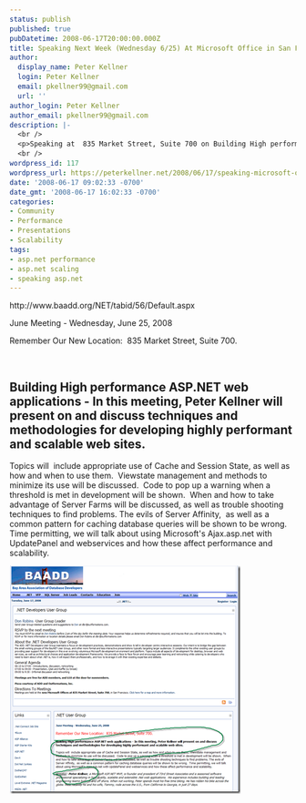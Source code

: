 ```yaml
---
status: publish
published: true
pubDatetime: 2008-06-17T20:00:00.000Z
title: Speaking Next Week (Wednesday 6/25) At Microsoft Office in San Francisco
author:
  display_name: Peter Kellner
  login: Peter Kellner
  email: pkellner99@gmail.com
  url: ''
author_login: Peter Kellner
author_email: pkellner99@gmail.com
description: |-
  <br />
  <p>Speaking at  835 Market Street, Suite 700 on Building High performance ASP.NET web applications - In this meeting, Peter Kellner will present on and discuss techniques and methodologies for developing highly performant and scalable web sites.</p>
  <br />
wordpress_id: 117
wordpress_url: https://peterkellner.net/2008/06/17/speaking-microsoft-office-june-25-2008-high-perf-aspnet/
date: '2008-06-17 09:02:33 -0700'
date_gmt: '2008-06-17 16:02:33 -0700'
categories:
- Community
- Performance
- Presentations
- Scalability
tags:
- asp.net performance
- asp.net scaling
- speaking asp.net
---
```

<p>http://www.baadd.org/NET/tabid/56/Default.aspx</p>
<p>June Meeting - Wednesday, June 25, 2008</p>
<p>Remember Our New Location:&#160; 835 Market Street, Suite 700.</p>
<p> <!--more--><br />
<h2>Building High performance ASP.NET web applications - In this meeting, Peter Kellner will present on and discuss techniques and methodologies for developing highly performant and scalable web sites. </h2>
<p>Topics will&#160; include appropriate use of Cache and Session State, as well as how and when to use them.&#160; Viewstate management and methods to minimize its use will be discussed.&#160; Code to pop up a warning when a threshold is met in development will be shown.&#160; When and how to take advantage of Server Farms will be discussed, as well as trouble shooting techniques to find problems. The evils of Server Affinity,&#160; as well as a common pattern for caching database queries will be shown to be wrong.&#160; Time permitting, we will talk about using Microsoft's Ajax.asp.net with UpdatePanel and webservices and how these affect performance and scalability.</p>
<p><a href="/wp/wp-content/uploads/2008/06/baad.png"><img style="border-right-width: 0px; border-top-width: 0px; border-bottom-width: 0px; border-left-width: 0px" border="0" alt="baad" src="/wp/wp-content/uploads/2008/06/baad-thumb.png" width="406" height="401" /></a></p>
